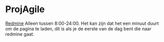 # ProjAgile


[Redmine](http://darvit.nl/redmine) 
Alleen tussen 8:00-24:00.
Het kan zijn dat het een minuut duurt om de pagina te laden, dit is als je de eerste van de dag bent die naar redmine gaat.
